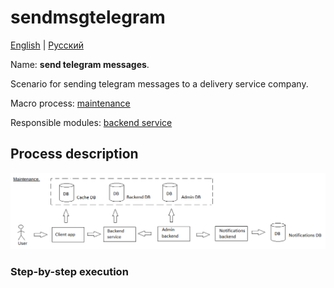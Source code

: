 # sendmsgtelegram

[English](sendmsgtelegram.md) | [Русский](sendmsgtelegram.ru.md)

Name: **send telegram messages**.

Scenario for sending telegram messages to a delivery service company.

Macro process: [maintenance](../../macroprocesses/maintenance.md)

Responsible modules: [backend service](../../backend/notificationsbackend.md)

## Process description

![maintenance_overall](../../img/maintenance_overall.png)

### Step-by-step execution
